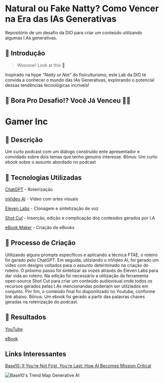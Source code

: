 # Natural ou Fake Natty? Como Vencer na Era das IAs Generativas

Repositório de um desafio da DIO para criar um conteúdo utilizando algumas I.As generativas.

## 🚀 Introdução

> Woooow! Look at this 👀

Inspirado na hype _"Natty or Not"_ do fisiculturismo, este Lab da DIO te convida a conhecer o mundo das IAs Generativas, explorando o potencial dessas tendências tecnológicas incríveis!

## 🎯 Bora Pro Desafio!? Você Já Venceu 💪🤓

# Gamer Inc 

## 📒 Descrição
Um curto podcast com um diálogo construído ente apresentador e convidado sobre dois temas que tenho genuíno interesse.
Bônus: Um curto ebook sobre o assunto abordado no podcast

## 🤖 Tecnologias Utilizadas
[ChatGPT](https://chat.openai.com/) - Roteirização 

[inVideo AI](https://invideo.io/) - Vídeo com artes visuais

[Eleven Labs](https://elevenlabs.io/) - Clonagem e sintetização de voz

[Shot Cut](https://shotcut.org/) - Inserção, edição e complicação dos conteúdos gerados por I.A

[eBook Maker](https://www.ebookmaker.ai/) - Criação de eBooks



## 🧐 Processo de Criação
Utilizando alguns prompts específicos e aplicando a técnica FTAE, o roteiro foi gerado pelo ChatGPT. Em seguida, utilziando o inVideo AI, foi gerado um vídeo com designs voltados para o assunto determinado na criação do roteiro. O próximo passo foi sintetizar as vozes através do Eleven Labs para dar vida ao roteiro.
Na edição foi necessário a utilização da ferramenta open-source Shot Cut para criar um conteúdo audiovisual onde todos os recursos gerados pelas I.As mencionandas poderiam ser utilziados em conjunto.
Por fim, o conteúdo final foi disponilizado no Youtube, conforme link abaixo.
Bônus: Um ebook foi gerado a partir das palavras chaves geradas na roteirização do podcast.

## 🚀 Resultados
[YouTube](https://www.youtube.com/watch?v=r3ihMyHe89k)

[eBook](https://www.ebookmaker.ai/o-mundos-dos-jogos-e-da-tecnologia)


## Links Interessantes

[Base10: If You’re Not First, You’re Last: How AI Becomes Mission Critical](https://base10.vc/post/generative-ai-mission-critical/)

![Base10's Trend Map Generative AI](https://github.com/digitalinnovationone/lab-natty-or-not/assets/730492/f4df26e8-f8f7-4419-8252-c69d73ea930c)
